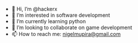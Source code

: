 - 👋 Hi, I’m @hackerx
- 👀 I’m interested in software development
- 🌱 I’m currently learning python
- 💞️ I’m looking to collaborate on game development 
- 📫 How to reach me: nigelmupira@gmail.com

<!---
mupiranigel/mupiranigel is a ✨ special ✨ repository because its `README.md` (this file) appears on your GitHub profile.
You can click the Preview link to take a look at your changes.
--->
